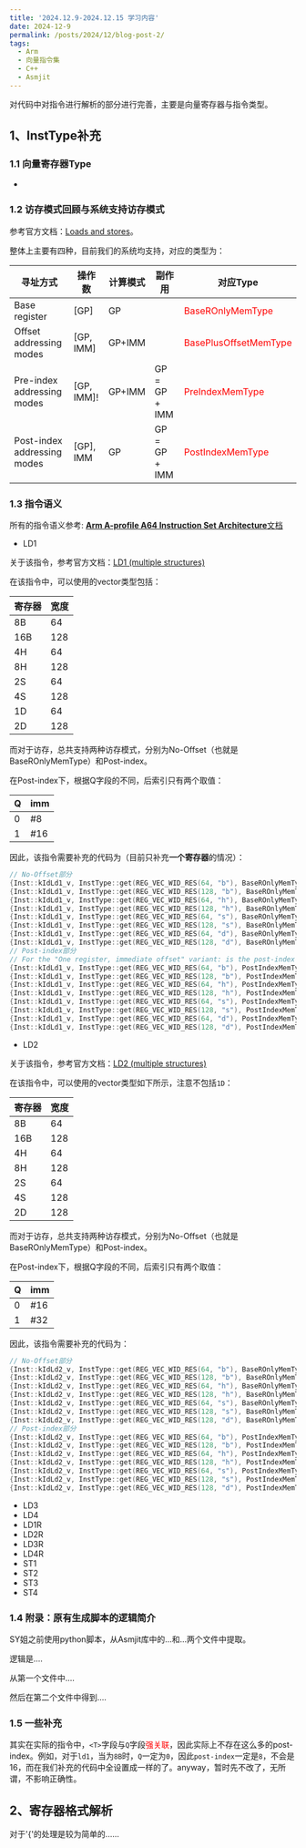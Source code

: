 ```yaml
---
title: '2024.12.9-2024.12.15 学习内容'
date: 2024-12-9
permalink: /posts/2024/12/blog-post-2/
tags:
  - Arm
  - 向量指令集
  - C++
  - Asmjit
---
```


对代码中对指令进行解析的部分进行完善，主要是向量寄存器与指令类型。

## 1、InstType补充

### 1.1 向量寄存器Type

- 



### 1.2 访存模式回顾与系统支持访存模式

参考官方文档：[Loads and stores](https://developer.arm.com/documentation/102374/0102/Loads-and-stores---addressing)。

整体上主要有四种，目前我们的系统均支持，对应的类型为：

| 寻址方式                    | 操作数     | 计算模式 | 副作用        | 对应Type                                     |
| --------------------------- | ---------- | -------- | ------------- | -------------------------------------------- |
| Base register               | [GP]       | GP       |               | <font color=red>BaseROnlyMemType</font>      |
| Offset addressing modes     | [GP, IMM]  | GP+IMM   |               | <font color=red>BasePlusOffsetMemType</font> |
| Pre-index addressing modes  | [GP, IMM]! | GP+IMM   | GP = GP + IMM | <font color=red>PreIndexMemType</font>       |
| Post-index addressing modes | [GP], IMM  | GP       | GP = GP + IMM | <font color=red>PostIndexMemType</font>      |

### 1.3 指令语义

所有的指令语义参考: [**Arm A-profile A64 Instruction Set Architecture**文档](https://developer.arm.com/documentation/ddi0602/2024-09)

- LD1

关于该指令，参考官方文档：[LD1 (multiple structures)](https://developer.arm.com/documentation/ddi0602/2024-09/SIMD-FP-Instructions/LD1--multiple-structures---Load-multiple-single-element-structures-to-one--two--three--or-four-registers-?lang=en#iclass_post_index)

在该指令中，可以使用的vector类型包括：

| 寄存器 | 宽度 |
| ------ | ---- |
| 8B     | 64   |
| 16B    | 128  |
| 4H     | 64   |
| 8H     | 128  |
| 2S     | 64   |
| 4S     | 128  |
| 1D     | 64   |
| 2D     | 128  |

而对于访存，总共支持两种访存模式，分别为No-Offset（也就是BaseROnlyMemType）和Post-index。

在Post-index下，根据Q字段的不同，后索引只有两个取值：

| Q    | imm  |
| ---- | ---- |
| 0    | #8   |
| 1    | #16  |

因此，该指令需要补充的代码为（目前只补充**一个寄存器**的情况）：

```c++
// No-Offset部分
{Inst::kIdLd1_v, InstType::get(REG_VEC_WID_RES(64, "b"), BaseROnlyMemType::get())},
{Inst::kIdLd1_v, InstType::get(REG_VEC_WID_RES(128, "b"), BaseROnlyMemType::get())},
{Inst::kIdLd1_v, InstType::get(REG_VEC_WID_RES(64, "h"), BaseROnlyMemType::get())},
{Inst::kIdLd1_v, InstType::get(REG_VEC_WID_RES(128, "h"), BaseROnlyMemType::get())},
{Inst::kIdLd1_v, InstType::get(REG_VEC_WID_RES(64, "s"), BaseROnlyMemType::get())},
{Inst::kIdLd1_v, InstType::get(REG_VEC_WID_RES(128, "s"), BaseROnlyMemType::get())},
{Inst::kIdLd1_v, InstType::get(REG_VEC_WID_RES(64, "d"), BaseROnlyMemType::get())},
{Inst::kIdLd1_v, InstType::get(REG_VEC_WID_RES(128, "d"), BaseROnlyMemType::get())},
// Post-index部分
// For the "One register, immediate offset" variant: is the post-index immediate offset, encoded in Q:
{Inst::kIdLd1_v, InstType::get(REG_VEC_WID_RES(64, "b"), PostIndexMemType::get(generateImmediates(8, 16, 8)))},
{Inst::kIdLd1_v, InstType::get(REG_VEC_WID_RES(128, "b"), PostIndexMemType::get(generateImmediates(8, 16, 8)))},
{Inst::kIdLd1_v, InstType::get(REG_VEC_WID_RES(64, "h"), PostIndexMemType::get(generateImmediates(8, 16, 8)))},
{Inst::kIdLd1_v, InstType::get(REG_VEC_WID_RES(128, "h"), PostIndexMemType::get(generateImmediates(8, 16, 8)))},
{Inst::kIdLd1_v, InstType::get(REG_VEC_WID_RES(64, "s"), PostIndexMemType::get(generateImmediates(8, 16, 8)))},
{Inst::kIdLd1_v, InstType::get(REG_VEC_WID_RES(128, "s"), PostIndexMemType::get(generateImmediates(8, 16, 8)))},
{Inst::kIdLd1_v, InstType::get(REG_VEC_WID_RES(64, "d"), PostIndexMemType::get(generateImmediates(8, 16, 8)))},
{Inst::kIdLd1_v, InstType::get(REG_VEC_WID_RES(128, "d"), PostIndexMemType::get(generateImmediates(8, 16, 8)))},
```

- LD2

关于该指令，参考官方文档：[LD2 (multiple structures)](https://developer.arm.com/documentation/ddi0602/2024-09/SIMD-FP-Instructions/LD2--multiple-structures---Load-multiple-2-element-structures-to-two-registers-?lang=en)

在该指令中，可以使用的vector类型如下所示，注意不包括`1D`：

| 寄存器 | 宽度 |
| ------ | ---- |
| 8B     | 64   |
| 16B    | 128  |
| 4H     | 64   |
| 8H     | 128  |
| 2S     | 64   |
| 4S     | 128  |
| 2D     | 128  |

而对于访存，总共支持两种访存模式，分别为No-Offset（也就是BaseROnlyMemType）和Post-index。

在Post-index下，根据Q字段的不同，后索引只有两个取值：

| Q    | imm  |
| ---- | ---- |
| 0    | #16  |
| 1    | #32  |

因此，该指令需要补充的代码为：

```c++
// No-Offset部分
{Inst::kIdLd2_v, InstType::get(REG_VEC_WID_RES(64, "b"), BaseROnlyMemType::get())},
{Inst::kIdLd2_v, InstType::get(REG_VEC_WID_RES(128, "b"), BaseROnlyMemType::get())},
{Inst::kIdLd2_v, InstType::get(REG_VEC_WID_RES(64, "h"), BaseROnlyMemType::get())},
{Inst::kIdLd2_v, InstType::get(REG_VEC_WID_RES(128, "h"), BaseROnlyMemType::get())},
{Inst::kIdLd2_v, InstType::get(REG_VEC_WID_RES(64, "s"), BaseROnlyMemType::get())},
{Inst::kIdLd2_v, InstType::get(REG_VEC_WID_RES(128, "s"), BaseROnlyMemType::get())},
{Inst::kIdLd2_v, InstType::get(REG_VEC_WID_RES(128, "d"), BaseROnlyMemType::get())},
// Post-index部分
{Inst::kIdLd2_v, InstType::get(REG_VEC_WID_RES(64, "b"), PostIndexMemType::get(generateImmediates(16, 32, 16)))},
{Inst::kIdLd2_v, InstType::get(REG_VEC_WID_RES(128, "b"), PostIndexMemType::get(generateImmediates(16, 32, 16)))},
{Inst::kIdLd2_v, InstType::get(REG_VEC_WID_RES(64, "h"), PostIndexMemType::get(generateImmediates(16, 32, 16)))},
{Inst::kIdLd2_v, InstType::get(REG_VEC_WID_RES(128, "h"), PostIndexMemType::get(generateImmediates(16, 32, 16)))},
{Inst::kIdLd2_v, InstType::get(REG_VEC_WID_RES(64, "s"), PostIndexMemType::get(generateImmediates(16, 32, 16)))},
{Inst::kIdLd2_v, InstType::get(REG_VEC_WID_RES(128, "s"), PostIndexMemType::get(generateImmediates(16, 32, 16)))},
{Inst::kIdLd2_v, InstType::get(REG_VEC_WID_RES(128, "d"), PostIndexMemType::get(generateImmediates(16, 32, 16)))},
```

- LD3
- LD4
- LD1R
- LD2R
- LD3R
- LD4R
- ST1
- ST2
- ST3
- ST4

### 1.4 附录：原有生成脚本的逻辑简介

SY姐之前使用python脚本，从Asmjit库中的...和...两个文件中提取。

逻辑是....

从第一个文件中....

然后在第二个文件中得到....

### 1.5 一些补充

其实在实际的指令中，`<T>`字段与`Q`字段<font color=red>强关联</font>，因此实际上不存在这么多的post-index。例如，对于`ld1`，当为`8B`时，`Q`一定为`0`，因此`post-index`一定是`8`，不会是16，而在我们补充的代码中全设置成一样的了。anyway，暂时先不改了，无所谓，不影响正确性。

## 2、寄存器格式解析

对于'{'的处理是较为简单的......
